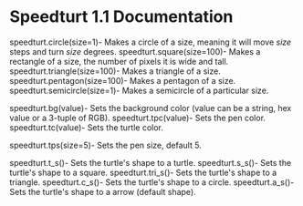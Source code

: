 # Speedturt 1.1 Documentation

speedturt.circle(size=1)- Makes a circle of a size, meaning it will move _size_ steps and turn _size_ degrees. 
speedturt.square(size=100)- Makes a rectangle of a size, the number of pixels it is wide and tall.
speedturt.triangle(size=100)- Makes a triangle of a size.
speedturt.pentagon(size=100)- Makes a pentagon of a size.
speedturt.semicircle(size=1)- Makes a semicircle of a particular size.

speedturt.bg(value)- Sets the background color (value can be a string, hex value or a 3-tuple of RGB).
speedturt.tpc(value)- Sets the pen color.
speedturt.tc(value)- Sets the turtle color.

speedturt.tps(size=5)- Sets the pen size, default 5.

speedturt.t_s()- Sets the turtle's shape to a turtle.
speedturt.s_s()- Sets the turtle's shape to a square.
speedturt.tri_s()- Sets the turtle's shape to a triangle.
speedturt.c_s()- Sets the turtle's shape to a circle.
speedturt.a_s()- Sets the turtle's shape to a arrow (default shape).
